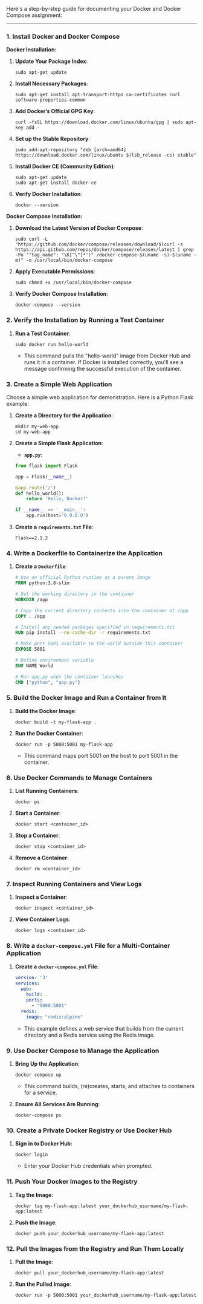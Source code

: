 Here's a step-by-step guide for documenting your Docker and Docker Compose assignment:

---

### **1. Install Docker and Docker Compose**

**Docker Installation:**

1. **Update Your Package Index**:  
   ```
   sudo apt-get update
   ```

2. **Install Necessary Packages**:  
   ```
   sudo apt-get install apt-transport-https ca-certificates curl software-properties-common
   ```

3. **Add Docker’s Official GPG Key**:  
   ```
   curl -fsSL https://download.docker.com/linux/ubuntu/gpg | sudo apt-key add -
   ```

4. **Set up the Stable Repository**:  
   ```
   sudo add-apt-repository "deb [arch=amd64] https://download.docker.com/linux/ubuntu $(lsb_release -cs) stable"
   ```

5. **Install Docker CE (Community Edition)**:  
   ```
   sudo apt-get update
   sudo apt-get install docker-ce
   ```

6. **Verify Docker Installation**:  
   ```
   docker --version
   ```

**Docker Compose Installation:**

1. **Download the Latest Version of Docker Compose**:  
   ```
   sudo curl -L "https://github.com/docker/compose/releases/download/$(curl -s https://api.github.com/repos/docker/compose/releases/latest | grep -Po '"tag_name": "\K[^\"]*')" /docker-compose-$(uname -s)-$(uname -m)" -o /usr/local/bin/docker-compose
   ```

2. **Apply Executable Permissions**:  
   ```
   sudo chmod +x /usr/local/bin/docker-compose
   ```

3. **Verify Docker Compose Installation**:  
   ```
   docker-compose --version
   ```

### **2. Verify the Installation by Running a Test Container**

1. **Run a Test Container**:  
   ```
   sudo docker run hello-world
   ```
   - This command pulls the "hello-world" image from Docker Hub and runs it in a container. If Docker is installed correctly, you'll see a message confirming the successful execution of the container.

### **3. Create a Simple Web Application**

Choose a simple web application for demonstration. Here is a Python Flask example:

1. **Create a Directory for the Application**:  
   ```
   mkdir my-web-app
   cd my-web-app
   ```

2. **Create a Simple Flask Application**:  
   - **`app.py`**:
   ```python
   from flask import Flask

   app = Flask(__name__)

   @app.route('/')
   def hello_world():
       return 'Hello, Docker!'

   if __name__ == '__main__':
       app.run(host='0.0.0.0')
   ```

3. **Create a `requirements.txt` File**:  
   ```
   Flask==2.1.2
   ```

### **4. Write a Dockerfile to Containerize the Application**

1. **Create a `Dockerfile`**:  
   ```Dockerfile
   # Use an official Python runtime as a parent image
   FROM python:3.8-slim

   # Set the working directory in the container
   WORKDIR /app

   # Copy the current directory contents into the container at /app
   COPY . /app

   # Install any needed packages specified in requirements.txt
   RUN pip install --no-cache-dir -r requirements.txt

   # Make port 5001 available to the world outside this container
   EXPOSE 5001

   # Define environment variable
   ENV NAME World

   # Run app.py when the container launches
   CMD ["python", "app.py"]
   ```

### **5. Build the Docker Image and Run a Container from It**

1. **Build the Docker Image**:  
   ```
   docker build -t my-flask-app .
   ```

2. **Run the Docker Container**:  
   ```
   docker run -p 5000:5001 my-flask-app
   ```
   - This command maps port 5001 on the host to port 5001 in the container.

### **6. Use Docker Commands to Manage Containers**

1. **List Running Containers**:  
   ```
   docker ps
   ```

2. **Start a Container**:  
   ```
   docker start <container_id>
   ```

3. **Stop a Container**:  
   ```
   docker stop <container_id>
   ```

4. **Remove a Container**:  
   ```
   docker rm <container_id>
   ```

### **7. Inspect Running Containers and View Logs**

1. **Inspect a Container**:  
   ```
   docker inspect <container_id>
   ```

2. **View Container Logs**:  
   ```
   docker logs <container_id>
   ```

### **8. Write a `docker-compose.yml` File for a Multi-Container Application**

1. **Create a `docker-compose.yml` File**:  
   ```yaml
   version: '3'
   services:
     web:
       build: .
       ports:
         - "5000:5001"
     redis:
       image: "redis:alpine"
   ```
   - This example defines a web service that builds from the current directory and a Redis service using the Redis image.

### **9. Use Docker Compose to Manage the Application**

1. **Bring Up the Application**:  
   ```
   docker compose up
   ```
   - This command builds, (re)creates, starts, and attaches to containers for a service.

2. **Ensure All Services Are Running**:  
   ```
   docker-compose ps
   ```

### **10. Create a Private Docker Registry or Use Docker Hub**

1. **Sign in to Docker Hub**:  
   ```
   docker login
   ```
   - Enter your Docker Hub credentials when prompted.

### **11. Push Your Docker Images to the Registry**

1. **Tag the Image**:  
   ```
   docker tag my-flask-app:latest your_dockerhub_username/my-flask-app:latest
   ```

2. **Push the Image**:  
   ```
   docker push your_dockerhub_username/my-flask-app:latest
   ```

### **12. Pull the Images from the Registry and Run Them Locally**

1. **Pull the Image**:  
   ```
   docker pull your_dockerhub_username/my-flask-app:latest
   ```

2. **Run the Pulled Image**:  
   ```
   docker run -p 5000:5001 your_dockerhub_username/my-flask-app:latest
   ```
